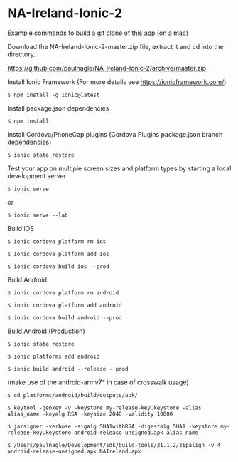 # NA-Ireland-Ionic-2

Example commands to build a git clone of this app (on a mac)

Download the NA-Ireland-Ionic-2-master.zip file, extract it and cd into the directory.

https://github.com/paulnagle/NA-Ireland-Ionic-2/archive/master.zip

Install Ionic Framework (For more details see https://ionicframework.com/) 
```
$ npm install -g ionic@latest
```
Install package.json dependencies
```
$ npm install
```
Install Cordova/PhoneGap plugins (Cordova Plugins package.json branch dependencies)
```
$ ionic state restore
```
Test your app on multiple screen sizes and platform types by starting a local development server
```
$ ionic serve
```
or
```
$ ionic serve --lab
```
Build iOS
```
$ ionic cordova platform rm ios

$ ionic cordova platform add ios

$ ionic cordova build ios --prod
```
Build Android
```
$ ionic cordova platform rm android

$ ionic cordova platform add android

$ ionic cordova build android --prod
```
Build Android (Production)
```
$ ionic state restore

$ ionic platforms add android

$ ionic build android --release --prod
```
(make use of the android-armv7* in case of crosswalk usage)
```
$ cd platforms/android/build/outputs/apk/

$ keytool -genkey -v -keystore my-release-key.keystore -alias alias_name -keyalg RSA -keysize 2048 -validity 10000

$ jarsigner -verbose -sigalg SHA1withRSA -digestalg SHA1 -keystore my-release-key.keystore android-release-unsigned.apk alias_name

$ /Users/paulnagle/Development/sdk/build-tools/21.1.2/zipalign -v 4 android-release-unsigned.apk NAIreland.apk
```
